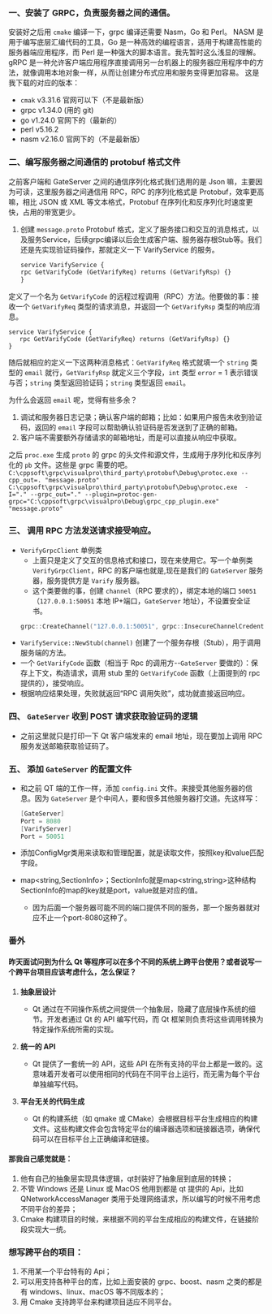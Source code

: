 ### 一、安装了 GRPC，负责服务器之间的通信。
安装好之后用 `cmake` 编译一下，grpc 编译还需要 Nasm，Go 和 Perl。
NASM 是用于编写底层汇编代码的工具，Go 是一种高效的编程语言，适用于构建高性能的服务器端应用程序，而 Perl 是一种强大的脚本语言。我先暂时这么浅显的理解。
gRPC 是一种允许客户端应用程序直接调用另一台机器上的服务器应用程序中的方法，就像调用本地对象一样，从而让创建分布式应用和服务变得更加容易。
这是我下载的对应的版本：
- `cmak` v3.31.6 官网可以下（不是最新版）
- grpc v1.34.0 (用的 git)
- go v1.24.0 官网下的（最新的）
- perl v5.16.2
- nasm v2.16.0 官网下的（不是最新版）

### 二、编写服务器之间通信的 protobuf 格式文件
之前客户端和 GateServer 之间的通信序列化格式我们选用的是 Json 嘛，主要因为可读，这里服务器之间通信用 RPC，RPC 的序列化格式是 Protobuf，效率更高嘛，相比 JSON 或 XML 等文本格式，Protobuf 在序列化和反序列化时速度更快，占用的带宽更少。

1. 创建 `message.proto`
Protobuf 格式，定义了服务接口和交互的消息格式，以及服务Service，后续grpc编译以后会生成客户端、服务器存根Stub等。我们还是先实现验证码操作，那就定义一下 VarifyService 的服务。
    ```protobuf
    service VarifyService {
    rpc GetVarifyCode (GetVarifyReq) returns (GetVarifyRsp) {}
    }
    ```
定义了一个名为 `GetVarifyCode` 的远程过程调用（RPC）方法。他要做的事：接收一个 `GetVarifyReq` 类型的请求消息，并返回一个 `GetVarifyRsp` 类型的响应消息。
   ```
   service VarifyService {
      rpc GetVarifyCode (GetVarifyReq) returns (GetVarifyRsp) {}
   }
   ```
随后就相应的定义一下这两种消息格式：`GetVarifyReq` 格式就填一个 `string` 类型的 `email` 就行，`GetVarifyRsp` 就定义三个字段，`int` 类型 `error` = 1 表示错误与否；`string` 类型返回验证码；`string` 类型返回 `email`。

为什么会返回 `email` 呢，觉得有些多余？
1. 调试和服务器日志记录；确认客户端的邮箱；比如：如果用户报告未收到验证码，返回的 `email` 字段可以帮助确认验证码是否发送到了正确的邮箱。
2. 客户端不需要额外存储请求的邮箱地址，而是可以直接从响应中获取。

之后 `proc.exe` 生成 `proto` 的 grpc 的头文件和源文件，生成用于序列化和反序列化的 `pb` 文件。这些是 grpc 需要的吧。
`C:\cppsoft\grpc\visualpro\third_party\protobuf\Debug\protoc.exe --cpp_out=. "message.proto"`
`C:\cppsoft\grpc\visualpro\third_party\protobuf\Debug\protoc.exe  -I="." --grpc_out="." --plugin=protoc-gen-grpc="C:\cppsoft\grpc\visualpro\Debug\grpc_cpp_plugin.exe" "message.proto" `

### 三、 调用 RPC 方法发送请求接受响应。
   - `VerifyGrpcClient` 单例类
        - 上面只是定义了交互的信息格式和接口，现在来使用它。写一个单例类 `VerifyGrpcClient`，RPC 的客户端也就是,现在是我们的 `GateServer` 服务器，服务提供方是 `Varify` 服务器。
        - 这个类要做的事，创建 `channel`（RPC 要求的），绑定本地的端口 `50051`（`127.0.0.1:50051` 本地 IP+端口，`GateServer` 地址），不设置安全证书。
     ```cpp
     grpc::CreateChannel("127.0.0.1:50051", grpc::InsecureChannelCredentials())
     ```
   - `VarifyService::NewStub(channel)` 创建了一个服务存根（Stub），用于调用服务端的方法。
   - 一个 `GetVarifyCode` 函数（相当于 Rpc 的调用方--`GateServer` 要做的）：保存上下文，构造请求，调用 stub 里的 `GetVarifyCode` 函数（上面提到的 rpc 提供的），接受响应。
   - 根据响应结果处理，失败就返回“RPC 调用失败”，成功就直接返回响应。

### 四、 `GateServer` 收到 POST 请求获取验证码的逻辑
   - 之前这里就只是打印一下 Qt 客户端发来的 email 地址，现在要加上调用 RPC 服务发送邮箱获取验证码了。

### 五、 添加 `GateServer` 的配置文件
   - 和之前 QT 端的工作一样，添加 `config.ini` 文件。来接受其他服务器的信息。因为 `GateServer` 是个中间人，要和很多其他服务器打交道。先这样写：

        ```cpp
        [GateServer]
        Port = 8080
        [VarifyServer]
        Port = 50051
        ```
   - 添加ConfigMgr类用来读取和管理配置，就是读取文件，按照key和value匹配字段。
   - map<string,SectionInfo>；SectionInfo就是map<string,string>这种结构SectionInfo的map的key就是port，value就是对应的值。
        - 因为后面一个服务器可能不同的端口提供不同的服务，那一个服务器就对应不止一个port-8080这种了。



### 番外

#### 昨天面试问到为什么 Qt 等程序可以在多个不同的系统上跨平台使用？或者说写一个跨平台项目应该考虑什么，怎么保证？

1. **抽象层设计**
   - Qt 通过在不同操作系统之间提供一个抽象层，隐藏了底层操作系统的细节。开发者通过 Qt 的 API 编写代码，而 Qt 框架则负责将这些调用转换为特定操作系统所需的实现。

2. **统一的 API**
   - Qt 提供了一套统一的 API，这些 API 在所有支持的平台上都是一致的。这意味着开发者可以使用相同的代码在不同平台上运行，而无需为每个平台单独编写代码。

3. **平台无关的代码生成**
   - Qt 的构建系统（如 qmake 或 CMake）会根据目标平台生成相应的构建文件。这些构建文件会包含特定平台的编译器选项和链接器选项，确保代码可以在目标平台上正确编译和链接。

#### 那我自己感觉就是：
1. 他有自己的抽象层实现具体逻辑，qt封装好了抽象层到底层的转换；
2. 不管 Windows 还是 Linux 或 MacOS 他用到都是 qt 提供的 Api，比如 QNetworkAccessManager 类用于处理网络请求，所以编写的时候不用考虑不同平台的差异；
3. Cmake 构建项目的时候，来根据不同的平台生成相应的构建文件，在链接阶段实现大一统。

### 想写跨平台的项目：
1. 不用某一个平台特有的 Api；
2. 可以用支持各种平台的库，比如上面安装的 grpc、boost、nasm 之类的都是有 windows、linux、macOS 等不同版本的；
3. 用 Cmake 支持跨平台来构建项目适应不同平台。

